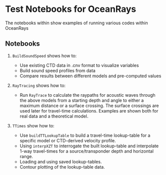 # Test Notebooks for OceanRays

The notebooks within show examples of running various codes within OceanRays

## Notebooks
1. `BuildSoundSpeed` shows how to:
    * Use existing CTD data in .cnv format to visualize variables
    * Build sound speed profiles from data
    * Compare results between different models and pre-computed values
 
1. `RayTracing` shows how to:
    * Run `RayTrace` to calculate the raypaths for acoustic waves through the above models from a starting depth and angle to either a maximum distance or a surface crossing.  The surface crossings are used later for travel-time calculations.  Examples are shown both for real data and a theoretical model.

1. `TTimes` show how to:
    * Use `buildTTLookupTable` to build a travel-time lookup-table for a specific model or CTD-derived velocity profile.
    * Using `interpXZT` to interrogate the built lookup-table and interpolate 1-way travel-times for a source/transponder depth and horizontal range.
    * Loading and using saved lookup-tables.
    * Contour plotting of the lookup-table data.